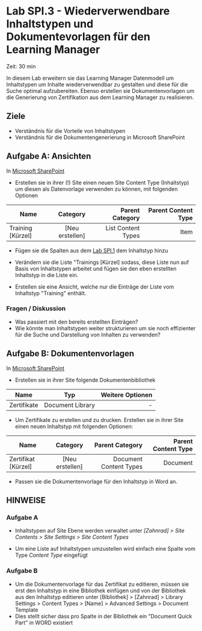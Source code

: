 # Lab SPI.3 - Wiederverwendbare Inhaltstypen und Dokumentevorlagen für den Learning Manager
Zeit: 30 min

In diesem Lab erweitern sie das Learning Manager Datenmodell um Inhaltstypen um Inhalte wiederverwendbar zu gestalten und diese für die Suche optimal aufzubereiten.
Ebenso erstellen sie Dokumentenvorlagen um die Generierung von Zertifikation aus dem Learning Manager zu realisieren.

## Ziele
- Verständnis für die Vorteile von Inhaltstypen
- Verständnis für die Dokumentengenerierung in Microsoft SharePoint

## Aufgabe A: Ansichten

In [Microsoft SharePoint](https://crm149144.sharepoint.com/_layouts/15/sharepoint.aspx)
 
* Erstellen sie in ihrer (!) Site einen neuen Site Content Type (Inhaltstyp) um diesen als Datenvorlage verwenden zu können, mit folgenden Optionen

| Name         | Category | Parent Category | Parent Content Type |
|--------------|:-----:|-----------:|------:|
| Training [Kürzel] |  [Neu erstellen] |        List Content Types | Item |

* Fügen sie die Spalten aus dem [Lab SPI.1](<Lab SPI.1 - Datenmodellierung.md>) dem Inhaltstyp hinzu
* Verändern sie die Liste "Trainings [Kürzel] sodass, diese Liste nun auf Basis von Inhaltstypen arbeitet und fügen sie den eben erstellten Inhaltstyp in die Liste ein.

* Erstellen sie eine Ansicht, welche nur die Einträge der Liste vom Inhaltstyp "Training" enthält.

### Fragen / Diskussion
* Was passiert mit den bereits erstellten Einträgen?
* Wie könnte man Inhaltstypen weiter strukturieren um sie noch effizienter für die Suche und Darstellung von Inhalten zu verwenden?

## Aufgabe B: Dokumentenvorlagen

In [Microsoft SharePoint](https://crm149144.sharepoint.com/_layouts/15/sharepoint.aspx)
 
* Erstellen sie in ihrer Site folgende Dokumentenbibliothek


| Name         | Typ | Weitere Optionen |
|--------------|:-----:|-----------:|
| Zertifikate |  Document Library |-|

* Um Zertifikate zu erstellen und zu drucken. Erstellen sie in ihrer Site einen neuen Inhaltstyp mit folgenden Optionen:

| Name         | Category | Parent Category | Parent Content Type |
|--------------|:-----:|-----------:|------:|
| Zertifikat [Kürzel] |  [Neu erstellen] |        Document Content Types | Document |

* Passen sie die Dokumentenvorlage für den Inhaltstyp in Word an.

## HINWEISE

### Aufgabe A
* Inhaltstypen auf Site Ebene werden verwaltet unter *[Zahnrad] > Site Contents > Site Settings > Site Content Types*

* Um eine Liste auf Inhaltstypen umzustellen wird einfach eine Spalte vom Type *Content Type* eingefügt

### Aufgabe B
* Um die Dokumentenvorlage für das Zertifikat zu editieren, müssen sie erst den Inhaltstyp in eine Bibliothek einfügen und von der Bibliothek aus den Inhaltstyp editieren unter [Bibliothek] > [Zahnrad] > Library Settings > Content Types > [Name] > Advanced Settings > Document Template
* Dies stellt sicher dass pro Spalte in der Bibliothek ein "Document Quick Part" in WORD existiert
